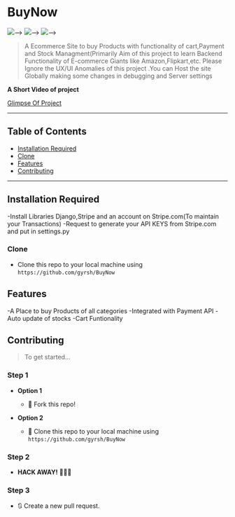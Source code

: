 <!---# BuyNow
<a href="http://fvcproductions.com"><img src="https://avatars1.githubusercontent.com/u/4284691?v=3&s=200" title="FVCproductions" alt="FVCproductions"></a>-->

<!--[![FVCproductions](https://avatars1.githubusercontent.com/u/4284691?v=3&s=200)](http://fvcproductions.com)-->

# BuyNow
<a href="http://fvcproductions.com"><img src="https://github.com/gyrsh/BuyNow/blob/master/Screenshot%20(36).png" ></a>-->
<a href="http://fvcproductions.com"><img src="https://github.com/gyrsh/BuyNow/blob/master/Screenshot%20(37).png"></a>-->
<a href="http://fvcproductions.com"><img src="https://github.com/gyrsh/BuyNow/blob/master/Screenshot%20(39).png"></a>-->

> A Ecommerce Site to buy Products with functionality of cart,Payment and Stock Managment(Primarily Aim of this project to learn Backend Functionality of E-commerce Giants like Amazon,Flipkart,etc. Please Ignore the UX/UI Anomalies of this project .You can Host the site Globally making some changes in debugging and Server settings


**A Short Video of project**

<a href="https://recordit.co/qDlCzJp82h">Glimpse Of Project</a>


---

## Table of Contents 


- [Installation Required](#installation)
- [Clone](#clone)
- [Features](#features)
- [Contributing](#contributing)


---


## Installation Required

-Install Libraries Django,Stripe and an account on Stripe.com(To maintain your Transactions)
-Request to generate your API KEYS from Stripe.com and put in settings.py

### Clone

- Clone this repo to your local machine using `https://github.com/gyrsh/BuyNow`


## Features
-A Place to buy Products of all categories
-Integrated with Payment API
-Auto update of stocks
-Cart Funtionality

## Contributing

> To get started...

### Step 1

- **Option 1**
    - 🍴 Fork this repo!

- **Option 2**
    - 👯 Clone this repo to your local machine using `https://github.com/gyrsh/BuyNow`

### Step 2

- **HACK AWAY!** 🔨🔨🔨

### Step 3

- 🔃 Create a new pull request.
